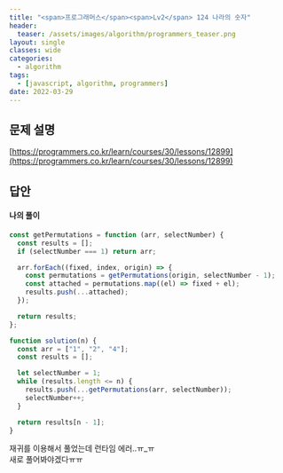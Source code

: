 ```yaml
---
title: "<span>프로그래머스</span><span>Lv2</span> 124 나라의 숫자"
header:
  teaser: /assets/images/algorithm/programmers_teaser.png
layout: single
classes: wide
categories:
  - algorithm
tags:
  - [javascript, algorithm, programmers]
date: 2022-03-29
---
```


## 문제 설명

[https://programmers.co.kr/learn/courses/30/lessons/12899](https://programmers.co.kr/learn/courses/30/lessons/12899)

## 답안

#### 나의 풀이

```javascript
const getPermutations = function (arr, selectNumber) {
  const results = [];
  if (selectNumber === 1) return arr;

  arr.forEach((fixed, index, origin) => {
    const permutations = getPermutations(origin, selectNumber - 1);
    const attached = permutations.map((el) => fixed + el);
    results.push(...attached);
  });

  return results;
};

function solution(n) {
  const arr = ["1", "2", "4"];
  const results = [];

  let selectNumber = 1;
  while (results.length <= n) {
    results.push(...getPermutations(arr, selectNumber));
    selectNumber++;
  }

  return results[n - 1];
}
```

재귀를 이용해서 풀었는데 런타임 에러..ㅠ\_ㅠ  
새로 풀어봐야겠다ㅠㅠ

